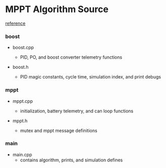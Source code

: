 # MPPT Algorithm Source

[reference](https://ww1.microchip.com/downloads/en/appnotes/00001521a.pdf)

### boost

- boost.cpp
  * PID, PO, and boost converter telemetry functions

- boost.h
  * PID magic constants, cycle time, simulation index, and print debugs

### mppt

- mppt.cpp
  * initialization, battery telemetry, and can loop functions

- mppt.h
  * mutex and mppt message definitions

### main

- main.cpp
  * contains algorithm, prints, and simulation defines
